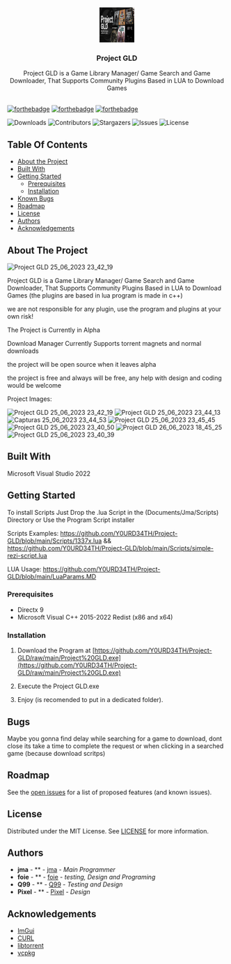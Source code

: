 <br/>
<p align="center">
  <a href="https://github.com/Y0URD34TH/Project-GLD">
    <img src="https://github.com/Y0URD34TH/Project-GLD/blob/main/Images/favicon.png?raw=true" alt="Logo" width="80" height="80">
  </a>

  <h3 align="center">Project GLD</h3>

  <p align="center">
    Project GLD is a Game Library Manager/ Game Search and Game Downloader, That Supports Community Plugins Based in LUA to Download Games
    <br/>
    <br/>
  </p>
</p>


[![forthebadge](https://forthebadge.com/images/badges/made-with-c-plus-plus.svg)](https://pt.wikipedia.org/wiki/C%2B%2B)
[![forthebadge](https://svgshare.com/i/uey.svg)](https://discord.gg/FyH6Z34vcZ)
[![forthebadge](https://svgshare.com/i/ufb.svg)](https://github.com/Y0URD34TH/Project-GLD/raw/main/Project%20GLD.exe)

![Downloads](https://img.shields.io/github/downloads/Y0URD34TH/Project-GLD/total) ![Contributors](https://img.shields.io/github/contributors/Y0URD34TH/Project-GLD?color=dark-green) ![Stargazers](https://img.shields.io/github/stars/Y0URD34TH/Project-GLD?style=social) ![Issues](https://img.shields.io/github/issues/Y0URD34TH/Project-GLD) ![License](https://img.shields.io/github/license/Y0URD34TH/Project-GLD) 

## Table Of Contents

* [About the Project](#about-the-project)
* [Built With](#built-with)
* [Getting Started](#getting-started)
  * [Prerequisites](#prerequisites)
  * [Installation](#installation)
* [Known Bugs](#Bugs)
* [Roadmap](#roadmap)
* [License](#license)
* [Authors](#authors)
* [Acknowledgements](#acknowledgements)

## About The Project

![Project GLD 25_06_2023 23_42_19](https://github.com/Y0URD34TH/Project-GLD/assets/58450502/dfa19686-ed94-455e-8d97-89b7f31df20d)


Project GLD is a Game Library Manager/ Game Search and Game Downloader, That Supports Community Plugins Based in LUA to Download Games (the plugins are based in lua program is made in c++)


we are not responsible for any plugin, use the program and plugins at your own risk!


The Project is Currently in Alpha


Download Manager Currently Supports torrent magnets and normal downloads


the project will be open source when it leaves alpha

the project is free and always will be free, any help with design and coding would be welcome


Project Images:


![Project GLD 25_06_2023 23_42_19](https://github.com/Y0URD34TH/Project-GLD/assets/58450502/dfa19686-ed94-455e-8d97-89b7f31df20d)
![Project GLD 25_06_2023 23_44_13](https://github.com/Y0URD34TH/Project-GLD/assets/58450502/3d9c02b6-da12-4f13-a4e2-98d432d699c8)
![Capturas 25_06_2023 23_44_53](https://github.com/Y0URD34TH/Project-GLD/assets/58450502/6bab9748-33c1-4a88-aed3-768114cccc96)
![Project GLD 25_06_2023 23_45_45](https://github.com/Y0URD34TH/Project-GLD/assets/58450502/63fecc6b-0902-4df3-b437-eb538325a31f)
![Project GLD 25_06_2023 23_40_50](https://github.com/Y0URD34TH/Project-GLD/assets/58450502/3e72ebb1-4226-48a1-8ed2-822581ccdd35)
![Project GLD 26_06_2023 18_45_25](https://github.com/Y0URD34TH/Project-GLD/assets/58450502/e1f3a8a8-7772-45db-b832-f2c80b80194b)
![Project GLD 25_06_2023 23_40_39](https://github.com/Y0URD34TH/Project-GLD/assets/58450502/4a4effe1-93f1-496c-a338-de72478e7867)


## Built With

Microsoft Visual Studio 2022

## Getting Started

To install Scripts Just Drop the .lua Script in the (Documents/Jma/Scripts) Directory or Use the Program Script installer

Scripts Examples: https://github.com/Y0URD34TH/Project-GLD/blob/main/Scripts/1337x.lua && https://github.com/Y0URD34TH/Project-GLD/blob/main/Scripts/simple-rezi-script.lua

LUA Usage: https://github.com/Y0URD34TH/Project-GLD/blob/main/LuaParams.MD

### Prerequisites

* Directx 9
* Microsoft Visual C++ 2015-2022 Redist (x86 and x64)

### Installation

1. Download the Program at [https://github.com/Y0URD34TH/Project-GLD/raw/main/Project%20GLD.exe](https://github.com/Y0URD34TH/Project-GLD/raw/main/Project%20GLD.exe)

2. Execute the Project GLD.exe

3. Enjoy (is recomended to put in a dedicated folder).

## Bugs

Maybe you gonna find delay while searching for a game to download, dont close its take a time to complete the request
or when clicking in a searched game (because download scritps)

## Roadmap

See the [open issues](https://github.com/Y0URD34TH/Project-GLD/issues) for a list of proposed features (and known issues).

## License

Distributed under the MIT License. See [LICENSE](https://github.com/Y0URD34TH/Project-GLD/blob/main/LICENSE.md) for more information.

## Authors

* **jma** - ** - [jma](https://github.com/Y0URD34TH) - *Main Programmer*
* **foie** - ** - [foie]() - *testing, Design and Programing*
* **Q99** - ** - [Q99](https://github.com/Q99kek) - *Testing and Design*
* **Pixel** - ** - [Pixel](https://github.com/piqseu) - *Design*

## Acknowledgements

* [ImGui](https://github.com/ocornut/imgui)
* [CURL](https://github.com/curl/curl)
* [libtorrent](https://www.libtorrent.org/)
* [vcpkg](https://vcpkg.io/en/)
